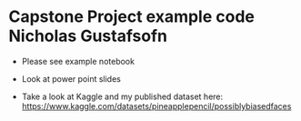 # Capstone Project example code Nicholas Gustafsofn

- Please see example notebook

- Look at power point slides

- Take a look at Kaggle and my published dataset here: https://www.kaggle.com/datasets/pineapplepencil/possiblybiasedfaces
